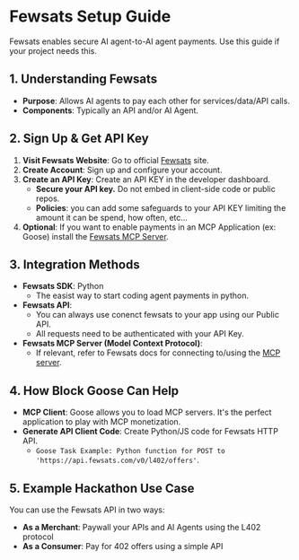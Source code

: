 # Fewsats Setup Guide

Fewsats enables secure AI agent-to-AI agent payments. Use this guide if your project needs this.

## 1. Understanding Fewsats

*   **Purpose**: Allows AI agents to pay each other for services/data/API calls.
*   **Components**: Typically an API and/or AI Agent.

## 2. Sign Up & Get API Key

1.  **Visit Fewsats Website**: Go to official [Fewsats](https://www.fewsats.com/) site.
2.  **Create Account**: Sign up and configure your account.
3.  **Create an API Key**: Create an API KEY in the developer dashboard.
    *   **Secure your API key.** Do not embed in client-side code or public repos.
    *   **Policies**: you can add some safeguards to your API KEY limiting the amount it can be spend, how often, etc...
4.  **Optional**: If you want to enable payments in an MCP Application (ex: Goose) install the [Fewsats MCP Server](https://github.com/Fewsats/fewsats-mcp).

## 3. Integration Methods

*   **Fewsats SDK**: Python
    *   The easist way to start coding agent payments in python.
*   **Fewsats API**: 
    *   You can always use conenct fewsats to your app using our Public API.
    *   All requests need to be authenticated with your API Key.
*   **Fewsats MCP Server (Model Context Protocol)**:
    *   If relevant, refer to Fewsats docs for connecting to/using the [MCP server](https://github.com/Fewsats/fewsats-mcp).

## 4. How Block Goose Can Help

*   **MCP Client**: Goose allows you to load MCP servers. It's the perfect application to play with MCP monetization.
*   **Generate API Client Code**: Create Python/JS code for Fewsats HTTP API.
    *   `Goose Task Example: Python function for POST to 'https://api.fewsats.com/v0/l402/offers'`.

## 5. Example Hackathon Use Case

You can use the Fewsats API in two ways:
*   **As a Merchant**: Paywall your APIs and AI Agents using the L402 protocol
*   **As a Consumer**: Pay for 402 offers using a simple API

